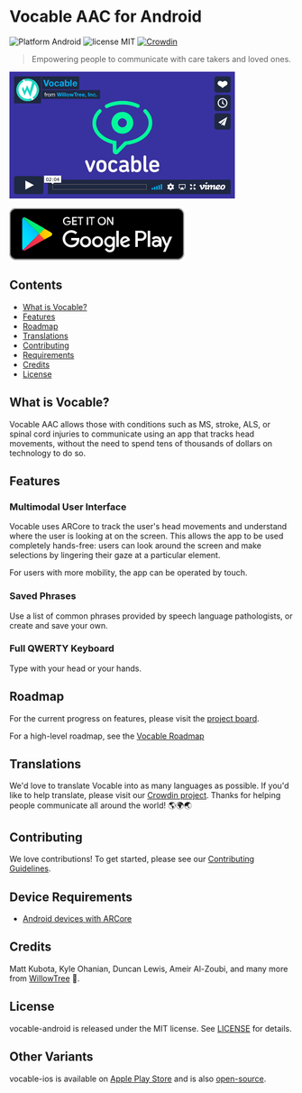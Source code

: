 # Vocable AAC for Android
![Platform Android](https://img.shields.io/badge/Platform-Android-blue.svg)
![license MIT](https://img.shields.io/badge/license-MIT-brightgreen.svg)
[![Crowdin](https://badges.crowdin.net/vocable-android/localized.svg)](https://crowdin.com/project/vocable-android)

> Empowering people to communicate with care takers and loved ones.

[![Watch the video](marketing_assets/vocable_vimeo_still.gif)](https://player.vimeo.com/video/394212430)

[![Play Store Link](marketing_assets/google-play-badge.svg)](https://play.google.com/store/apps/details?id=com.willowtree.vocable)

## Contents
- [What is Vocable?](#what-is-vocable)
- [Features](#features)
- [Roadmap](#roadmap)
- [Translations](#translations)
- [Contributing](#contributing)
- [Requirements](#requirements)
- [Credits](#credits)
- [License](#license)

## What is Vocable?
Vocable AAC allows those with conditions such as MS, stroke, ALS, or spinal cord injuries to communicate using an app that tracks head movements, without the need to spend tens of thousands of dollars on technology to do so.

## Features

### Multimodal User Interface

Vocable uses ARCore to track the user's head movements and understand where the user is looking at on the screen. This allows the app to be used completely hands-free: users can look around the screen and make selections by lingering their gaze at a particular element. 

For users with more mobility, the app can be operated by touch.

### Saved Phrases
Use a list of common phrases provided by speech language pathologists, or create and save your own.

### Full QWERTY Keyboard
Type with your head or your hands.

## Roadmap
For the current progress on features, please visit the [project board](https://github.com/willowtreeapps/vocable-android/projects/1).

For a high-level roadmap, see the [Vocable Roadmap](./ROADMAP.md)

## Translations
We'd love to translate Vocable into as many languages as possible. If you'd like to help translate, please visit our [Crowdin project](https://crowdin.com/project/vocable-android). Thanks for helping people communicate all around the world! 🌎🌍🌏

## Contributing
We love contributions! To get started, please see our [Contributing Guidelines](./CONTRIBUTING.md).

## Device Requirements
- [Android devices with ARCore](https://developers.google.com/ar/discover/supported-devices)

## Credits
Matt Kubota, Kyle Ohanian, Duncan Lewis, Ameir Al-Zoubi, and many more from [WillowTree](https://willowtreeapps.com/) 💙.

## License
vocable-android is released under the MIT license. See [LICENSE](LICENSE) for details.

## Other Variants
vocable-ios is available on [Apple Play Store](https://apps.apple.com/us/app/vocable-aac/id1497040547) and is also [open-source](https://github.com/willowtreeapps/vocable-ios). 